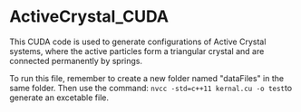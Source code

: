 # ActiveCrystal_CUDA
This CUDA code is used to generate configurations of Active Crystal systems, where the active particles form a triangular crystal and are connected permanently by springs.

To run this file, remember to create a new folder named "dataFiles" in the same folder. Then use the command: `nvcc -std=c++11 kernal.cu -o test`to generate an excetable file.